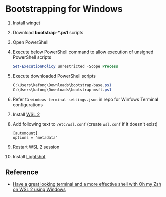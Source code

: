# Bootstrapping for Windows

1. Install [winget](https://docs.microsoft.com/en-us/windows/package-manager/winget/#install-winget)

1. Download **bootstrap-*.ps1** scripts

1. Open PowerShell

1. Execute below PowerShell command to allow execution of unsigned PowerShell scripts
    ```Powershell
    Set-ExecutionPolicy unrestricted -Scope Process
    ```

1. Execute downloaded PowerShell scripts
    ```Powershell
    C:\Users\kafong\Downloads\bootstrap-base.ps1
    C:\Users\kafong\Downloads\bootstrap-msft.ps1
    ```

1. Refer to `windows-terminal-settings.json` in repo for Winfows Terminal configurations

1. Install [WSL 2](https://docs.microsoft.com/en-us/windows/wsl/install-win10)

1. Add following text to `/etc/wsl.conf` (create `wsl.conf` if it doesn't exist)
    ```text
    [automount]
    options = "metadata"
    ```

1. Restart WSL 2 session

1. Install [Lightshot](https://app.prntscr.com/en/index.html) 

## Reference

- [Have a great looking terminal and a more effective shell with Oh my Zsh on WSL 2 using Windows](https://pascalnaber.wordpress.com/2019/10/05/have-a-great-looking-terminal-and-a-more-effective-shell-with-oh-my-zsh-on-wsl-2-using-windows/)